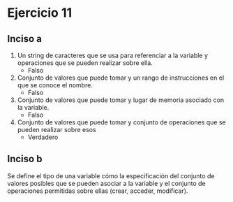 # Ejercicio 11
## Inciso a
1. Un string de caracteres que se usa para referenciar a la variable y operaciones que se pueden realizar sobre ella.
   - Falso
2. Conjunto de valores que puede tomar y un rango de instrucciones en el que se conoce el nombre.
   - Falso
3. Conjunto de valores que puede tomar y lugar de memoria asociado con la variable.
   - Falso
4. Conjunto de valores que puede tomar y conjunto de operaciones que se pueden realizar sobre esos
   - Verdadero
## Inciso b 
Se define el tipo de una variable cómo la especificación del conjunto de valores posibles que se pueden asociar a la variable y el conjunto de operaciones permitidas sobre ellas (crear, acceder, modificar).